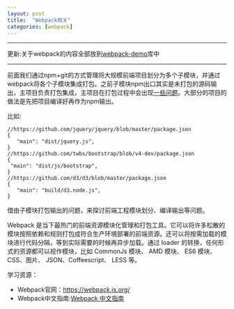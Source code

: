 ```yaml
---
layout: post
title:  "Webpack相关"
categories: [webpack]
---
```


---

更新:关于webpack的内容全部放到<a href='http://fruitsandwich.github.io/webpack-demo/'>webpack-demo</a>库中

---

前面我们通过npm+git的方式管理将大规模前端项目划分为多个子模块，并通过webpack将各个子模块集成打包。之前子模块npm出口其实是未打包的源码输出，主项目负责打包集成，主项目在打包过程中会出现<a href='/npm-module-webpack-ie'>一些问题</a>。大部分的项目的做法是先把项目编译好再作为npm输出。

比如:
```
//https://github.com/jquery/jquery/blob/master/package.json
{
   "main": "dist/jquery.js",
}
//https://github.com/twbs/bootstrap/blob/v4-dev/package.json
{
 "main": "dist/js/bootstrap",
}
//https://github.com/d3/d3/blob/master/package.json
{
   "main": "build/d3.node.js",
}
```

借由子模块打包输出的问题，来探讨前端工程模块划分、编译输出等问题。


Webpack 是当下最热门的前端资源模块化管理和打包工具。它可以将许多松散的模块按照依赖和规则打包成符合生产环境部署的前端资源。还可以将按需加载的模块进行代码分隔，等到实际需要的时候再异步加载。通过 loader 的转换，任何形式的资源都可以视作模块，比如 CommonJs 模块、 AMD 模块、 ES6 模块、CSS、图片、 JSON、Coffeescript、 LESS 等。

学习资源：
- Webpack官网：<a href='https://webpack.js.org/'>https://webpack.js.org/</a>
- Webpack中文指南:<a href='http://webpackdoc.com/'>Webpack 中文指南</a>
